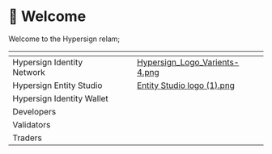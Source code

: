 # 💬 Welcome

Welcome to the Hypersign relam;&#x20;



<table data-card-size="large" data-view="cards"><thead><tr><th></th><th></th><th></th><th data-hidden data-card-cover data-type="files"></th></tr></thead><tbody><tr><td>Hypersign Identity  Network</td><td></td><td></td><td><a href=".gitbook/assets/Hypersign_Logo_Varients-4.png">Hypersign_Logo_Varients-4.png</a></td></tr><tr><td>Hypersign Entity Studio</td><td></td><td></td><td><a href=".gitbook/assets/Entity Studio logo (1).png">Entity Studio logo (1).png</a></td></tr><tr><td>Hypersign Identity Wallet</td><td></td><td></td><td></td></tr><tr><td>Developers</td><td></td><td></td><td></td></tr><tr><td>Validators</td><td></td><td></td><td></td></tr><tr><td>Traders</td><td></td><td></td><td></td></tr></tbody></table>



